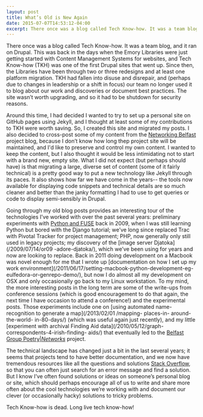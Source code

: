 ```yaml
---
layout: post
title: What’s Old is New Again
date: 2015-07-07T14:53:12-04:00
excerpt: There once was a blog called Tech Know-how. It was a team blog, and it ran on Drupal.
---
```


There once was a blog called Tech Know-how. It was a team blog, and it
ran on Drupal. This was back in the days when the Emory Libraries were
just getting started with Content Management Systems for websites, and
Tech Know-how (TKH) was one of the first Drupal sites that went up.
Since then, the Libraries have been through two or three redesigns and
at least one platform migration. TKH had fallen into disuse and
disrepair, and (perhaps due to changes in leadership or a shift in
focus) our team no longer used it to blog about our work and discoveries
or document best practices.  The site wasn’t worth upgrading, and so it
had to be shutdown for security reasons.

Around this time, I had decided I wanted to try to set up a personal
site on GitHub pages using Jekyll, and I thought at least some of my
contributions to TKH were worth saving. So, I created this site and
migrated my posts. I also decided to cross-post some of my content from
the [Networking
Belfast](http://disc.library.emory.edu/networkingbelfast/) project blog,
because I don’t know how long thep project site will be maintained, and
I'd like to preserve and control my own content. I wanted to keep the
content, but I also thought it would be less intimidating not to start
with a brand new, empty site. What I did not expect (but perhaps should
have) is that migrating a large, diverse set of content (some of it
fairly technical) is a pretty good way to put a new technology like
Jekyll through its paces. It also shows how far we have come in the
years-- the tools now available for displaying code snippets and
technical details are so much cleaner and better than the janky
formatting I had to use to get queries or code to display semi-sensibly
in Drupal.

Going through my old blog posts provides an interesting tour of the
technologies I’ve worked with over the past several years: preliminary
experiments with [Python and FUSE](/2009/01/16/fedorafs-python-fuse/)
back in 2009, when I was still learning Python but bored with the Django
tutorial; we’ve long since replaced Trac with Pivotal Tracker for
project management; PHP, now generally only still used in legacy
projects; my discovery of the [image server Djatoka](/2009/07/14/or09
-adore-djatoka/), which we’ve been using for years and now are looking
to replace. Back in 2011 doing development on a Macbook was novel
enough for me that I wrote up [documentation on how I set up my work
environment](/2011/06/17/setting-macbook-python-development-eg-
eulfedora-or-genrepo-demo/), but now I do almost all my development on
OSX and only occasionally go back to my Linux workstation. To my mind,
the more interesting posts in the long term are some of the write-ups
from conference sessions (which is good encouragement to do that again,
the next time I have occasion to attend a conference!) and the
experimental posts. Those experiments include one on [using automated
name-recognition to generate a map](/2013/02/01 /mapping- places-in-
around-the-world- in-80-days/) (which was useful again just recently),
and my little [experiment with archival Finding Aid
data](/2010/05/12/graph- correspondents-4-irish-finding- aids/) that
eventually led to the [Belfast Group
Poetry|_Networks_](http://belfastgroup.digitalscholarship.emory.edu)
project.

The technical landscape has changed just a bit in the last several
years; it seems that projects tend to have better documentation, and we
now have tremendous resources like all the questions and solutions
[Stack Overflow](http://stackoverflow.com/), so that you can often just
search for an error message and find a solution. But I know I’ve often
found solutions or ideas on someone’s personal blog or site, which
should perhaps encourage all of us to write and share more often about
the cool technologies we’re working with and document our clever (or
occasionally hacky) solutions to tricky problems.

Tech Know-how is dead. Long live tech know-how!